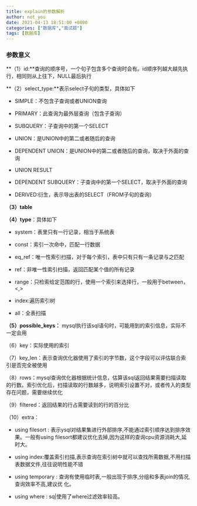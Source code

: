 ```yaml
---
title: explain的参数解析
author: not_you
date: 2021-04-13 18:51:00 +0800
categories: ["数据库","面试题"]
tags: [数据库]
---
```




### 参数意义

**（1）id:**查询的顺序号，一个句子包含多个查询时会有。id顺序列越大越先执行，相同则从上往下，NULL最后执行

**（2）select_type:**表示select子句的类型，具体如下

- SIMPLE：不包含子查询或者UNION查询

- PRIMARY：此查询为最外层查询（包含子查询）

- SUBQUERY：子查询中的第一个SELECT

- UNION：是UNION中的第二或者随后的查询

- DEPENDENT UNION：是UNION中的第二或者随后的查询，取决于外面的查询

- UNION RESULT

- DEPENDENT SUBQUERY：子查询中的第一个SELECT，取决于外面的查询

- DERIVED:衍生，表示导出表的SELECT（FROM子句的查询）

**（3）table**

**（4）type**：具体如下

- system：表里只有一行记录，相当于系统表

- const：索引一次命中，匹配一行数据

- eq_ref：唯一性索引扫描，对于每个索引，表中只有只有一条记录与之匹配

- ref：非唯一性索引扫描，返回匹配某个值的所有记录

- range：只检索给定范围的行，使用一个索引来选择行，一般用于between，<,>

- index:遍历索引树

- all：全表扫描

**（5）possible_keys：** mysql执行该sql语句时，可能用到的索引信息，实际不一定会用

（6）key：实际使用的索引

（7）key_len：表示查询优化器使用了索引的字节数，这个字段可以评估联合索引是否完全被使用

（8）rows：mysql查询优化器根据统计信息，估算该sql返回结果需要扫描读取的行数。索引优化后，扫描读取的行数越多，说明索引设置不对，或者传入的类型存在问题，需要继续优化

（9）filtered：返回结果的行占需要读到的行的百分比

（10）extra：

- using filesort : 表示ysql对结果集进行外部排序,不能通过索引顺序达到排序效果。一般有using filesort都建议优化去掉,因为这样的查询cpu资源消耗大,延时大。

- using index:覆盖索引扫描,表示查询在索引树中就可以查找所需数据,不用扫描表数据文件,往往说明性能不错

- using temporary : 查询有使用临时表,一般出现于排序,分组和多表join的情况,查询效率不高,建议优
  化。

- using where : sq|使用了where过滤效率较高。